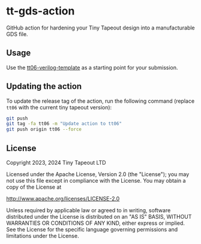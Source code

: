 # tt-gds-action

GitHub action for hardening your Tiny Tapeout design into a manufacturable GDS file.

## Usage

Use the [tt06-verilog-template](https://github.com/TinyTapeout/tt06-verilog-template) as a starting point for your submission.

## Updating the action

To update the release tag of the action, run the following command (replace `tt06` with the current tiny tapeout version):

```bash
git push
git tag -fa tt06 -m "Update action to tt06"
git push origin tt06 --force
```

## License

Copyright 2023, 2024 Tiny Tapeout LTD

Licensed under the Apache License, Version 2.0 (the "License");
you may not use this file except in compliance with the License.
You may obtain a copy of the License at

http://www.apache.org/licenses/LICENSE-2.0

Unless required by applicable law or agreed to in writing, software
distributed under the License is distributed on an "AS IS" BASIS,
WITHOUT WARRANTIES OR CONDITIONS OF ANY KIND, either express or implied.
See the License for the specific language governing permissions and
limitations under the License.

